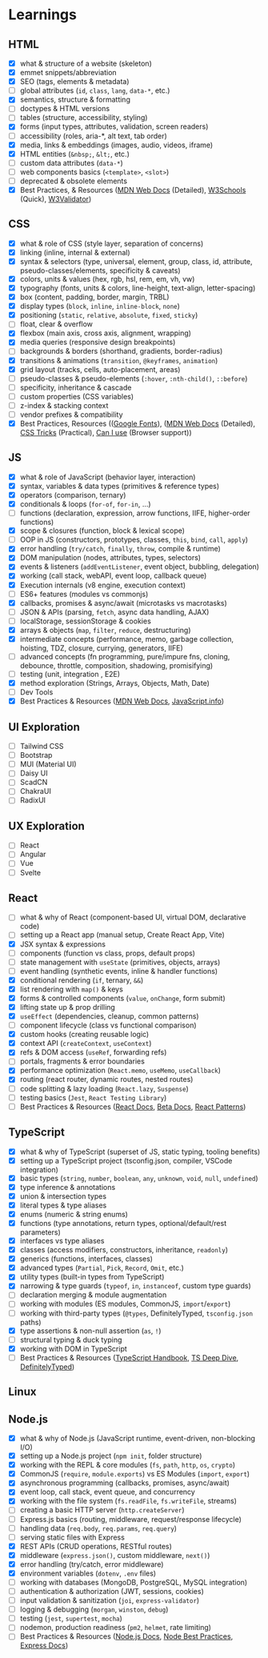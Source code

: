 # Learnings

## HTML

- [x] what & structure of a website (skeleton)
- [x] emmet snippets/abbreviation
- [x] SEO (tags, elements & metadata)
- [ ] global attributes (`id`, `class`, `lang`, `data-*`, etc.)
- [x] semantics, structure & formatting
- [ ] doctypes & HTML versions
- [ ] tables (structure, accessibility, styling)
- [x] forms (input types, attributes, validation, screen readers)
- [ ] accessibility (roles, aria-\*, alt text, tab order)
- [x] media, links & embeddings (images, audio, videos, iframe)
- [x] HTML entities (`&nbsp;`, `&lt;`, etc.)
- [ ] custom data attributes (`data-*`)
- [ ] web components basics (`<template>`, `<slot>`)
- [ ] deprecated & obsolete elements
- [x] Best Practices, & Resources ([MDN Web Docs](https://developer.mozilla.org/en-US/docs/Web/HTML) (Detailed), [W3Schools](https://www.w3schools.com/html/) (Quick), [W3Validator](https://validator.w3.org/#validate_by_input+with_options))

## CSS

- [x] what & role of CSS (style layer, separation of concerns)
- [x] linking (inline, internal & external)
- [x] syntax & selectors (type, universal, element, group, class, id, attribute, pseudo-classes/elements, specificity & caveats)
- [x] colors, units & values (hex, rgb, hsl, rem, em, vh, vw)
- [x] typography (fonts, units & colors, line-height, text-align, letter-spacing)
- [x] box (content, padding, border, margin, TRBL)
- [x] display types (`block`, `inline`, `inline-block`, `none`)
- [x] positioning (`static`, `relative`, `absolute`, `fixed`, `sticky`)
- [ ] float, clear & overflow
- [x] flexbox (main axis, cross axis, alignment, wrapping)
- [x] media queries (responsive design breakpoints)
- [ ] backgrounds & borders (shorthand, gradients, border-radius)
- [x] transitions & animations (`transition`, `@keyframes`, `animation`)
- [x] grid layout (tracks, cells, auto-placement, areas)
- [ ] pseudo-classes & pseudo-elements (`:hover`, `:nth-child()`, `::before`)
- [ ] specificity, inheritance & cascade
- [ ] custom properties (CSS variables)
- [ ] z-index & stacking context
- [ ] vendor prefixes & compatibility
- [x] Best Practices, Resources (([Google Fonts](https://fonts.google.com/)), ([MDN Web Docs](https://developer.mozilla.org/en-US/docs/Web/CSS) (Detailed), [CSS Tricks](https://css-tricks.com/) (Practical), [Can I use](https://caniuse.com/) (Browser support))

## JS

- [x] what & role of JavaScript (behavior layer, interaction)
- [x] syntax, variables & data types (primitives & reference types)
- [x] operators (comparison, ternary)
- [x] conditionals & loops (`for-of`, `for-in`, ...)
- [ ] functions (declaration, expression, arrow functions, IIFE, higher-order functions)
- [x] scope & closures (function, block & lexical scope)
- [ ] OOP in JS (constructors, prototypes, classes, `this`, `bind`, `call`, `apply`)
- [x] error handling (`try/catch`, `finally`, `throw`, compile & runtime)
- [x] DOM manipulation (nodes, attributes, types, selectors)
- [x] events & listeners (`addEventListener`, event object, bubbling, delegation)
- [x] working (call stack, webAPI, event loop, callback queue)
- [x] Execution internals (v8 engine, execution context)
- [ ] ES6+ features (modules vs commonjs)
- [x] callbacks, promises & async/await (microtasks vs macrotasks)
- [ ] JSON & APIs (parsing, `fetch`, async data handling, AJAX)
- [ ] localStorage, sessionStorage & cookies
- [x] arrays & objects (`map`, `filter`, `reduce`, destructuring)
- [x] intermediate concepts (performance, memo, garbage collection, hoisting, TDZ, closure, currying, generators, IIFE)
- [ ] advanced concepts (fn programming,  pure/impure fns, cloning, debounce, throttle, composition, shadowing, promisifying)
- [ ] testing (unit, integration , E2E)
- [x] method exploration (Strings, Arrays, Objects, Math, Date)
- [ ] Dev Tools
- [x] Best Practices & Resources ([MDN Web Docs](https://developer.mozilla.org/en-US/docs/Web/JavaScript), [JavaScript.info](https://javascript.info/))

## UI Exploration

- [ ] Tailwind CSS
- [ ] Bootstrap
- [ ] MUI (Material UI)
- [ ] Daisy UI
- [ ] ScadCN
- [ ] ChakraUI
- [ ] RadixUI

## UX Exploration

- [ ] React
- [ ] Angular
- [ ] Vue
- [ ] Svelte

## React

- [ ] what & why of React (component-based UI, virtual DOM, declarative code)
- [ ] setting up a React app (manual setup, Create React App, Vite)
- [x] JSX syntax & expressions
- [ ] components (function vs class, props, default props)
- [ ] state management with `useState` (primitives, objects, arrays)
- [ ] event handling (synthetic events, inline & handler functions)
- [x] conditional rendering (`if`, ternary, `&&`)
- [x] list rendering with `map()` & keys
- [x] forms & controlled components (`value`, `onChange`, form submit)
- [x] lifting state up & prop drilling
- [x] `useEffect` (dependencies, cleanup, common patterns)
- [ ] component lifecycle (class vs functional comparison)
- [x] custom hooks (creating reusable logic)
- [x] context API (`createContext`, `useContext`)
- [x] refs & DOM access (`useRef`, forwarding refs)
- [ ] portals, fragments & error boundaries
- [x] performance optimization (`React.memo`, `useMemo`, `useCallback`)
- [x] routing (react router, dynamic routes, nested routes)
- [ ] code splitting & lazy loading (`React.lazy`, `Suspense`)
- [ ] testing basics (`Jest`, `React Testing Library`)
- [ ] Best Practices & Resources ([React Docs](https://react.dev/), [Beta Docs](https://react.dev/learn), [React Patterns](https://reactpatterns.com/))

## TypeScript

- [x] what & why of TypeScript (superset of JS, static typing, tooling benefits)
- [x] setting up a TypeScript project (tsconfig.json, compiler, VSCode integration)
- [x] basic types (`string`, `number`, `boolean`, `any`, `unknown`, `void`, `null`, `undefined`)
- [x] type inference & annotations
- [x] union & intersection types
- [x] literal types & type aliases
- [x] enums (numeric & string enums)
- [x] functions (type annotations, return types, optional/default/rest parameters)
- [x] interfaces vs type aliases
- [x] classes (access modifiers, constructors, inheritance, `readonly`)
- [x] generics (functions, interfaces, classes)
- [x] advanced types (`Partial`, `Pick`, `Record`, `Omit`, etc.)
- [x] utility types (built-in types from TypeScript)
- [x] narrowing & type guards (`typeof`, `in`, `instanceof`, custom type guards)
- [ ] declaration merging & module augmentation
- [ ] working with modules (ES modules, CommonJS, `import`/`export`)
- [ ] working with third-party types (`@types`, DefinitelyTyped, `tsconfig.json` paths)
- [x] type assertions & non-null assertion (`as`, `!`)
- [ ] structural typing & duck typing
- [x] working with DOM in TypeScript
- [ ] Best Practices & Resources ([TypeScript Handbook](https://www.typescriptlang.org/docs/), [TS Deep Dive](https://basarat.gitbook.io/typescript/), [DefinitelyTyped](https://github.com/DefinitelyTyped/DefinitelyTyped))

## Linux

## Node.js

- [x] what & why of Node.js (JavaScript runtime, event-driven, non-blocking I/O)
- [x] setting up a Node.js project (`npm init`, folder structure)
- [x] working with the REPL & core modules (`fs`, `path`, `http`, `os`, `crypto`)
- [x] CommonJS (`require`, `module.exports`) vs ES Modules (`import`, `export`)
- [x] asynchronous programming (callbacks, promises, async/await)
- [x] event loop, call stack, event queue, and concurrency
- [x] working with the file system (`fs.readFile`, `fs.writeFile`, streams)
- [ ] creating a basic HTTP server (`http.createServer`)
- [ ] Express.js basics (routing, middleware, request/response lifecycle)
- [ ] handling data (`req.body`, `req.params`, `req.query`)
- [ ] serving static files with Express
- [x] REST APIs (CRUD operations, RESTful routes)
- [x] middleware (`express.json()`, custom middleware, `next()`)
- [x] error handling (try/catch, error middleware)
- [x] environment variables (`dotenv`, `.env` files)
- [ ] working with databases (MongoDB, PostgreSQL, MySQL integration)
- [ ] authentication & authorization (JWT, sessions, cookies)
- [ ] input validation & sanitization (`joi`, `express-validator`)
- [ ] logging & debugging (`morgan`, `winston`, `debug`)
- [ ] testing (`jest`, `supertest`, `mocha`)
- [ ] nodemon, production readiness (`pm2`, `helmet`, rate limiting)
- [ ] Best Practices & Resources ([Node.js Docs](https://nodejs.org/en/docs), [Node Best Practices](https://github.com/goldbergyoni/nodebestpractices), [Express Docs](https://expressjs.com/))
